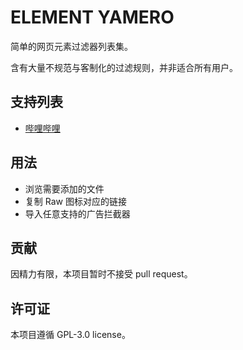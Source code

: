 # ELEMENT YAMERO
简单的网页元素过滤器列表集。

含有大量不规范与客制化的过滤规则，并非适合所有用户。

## 支持列表
* [哔哩哔哩](https://bilibili.com)

## 用法
* 浏览需要添加的文件
* 复制 Raw 图标对应的链接
* 导入任意支持的广告拦截器

## 贡献
因精力有限，本项目暂时不接受 pull request。

## 许可证
本项目遵循 GPL-3.0 license。
